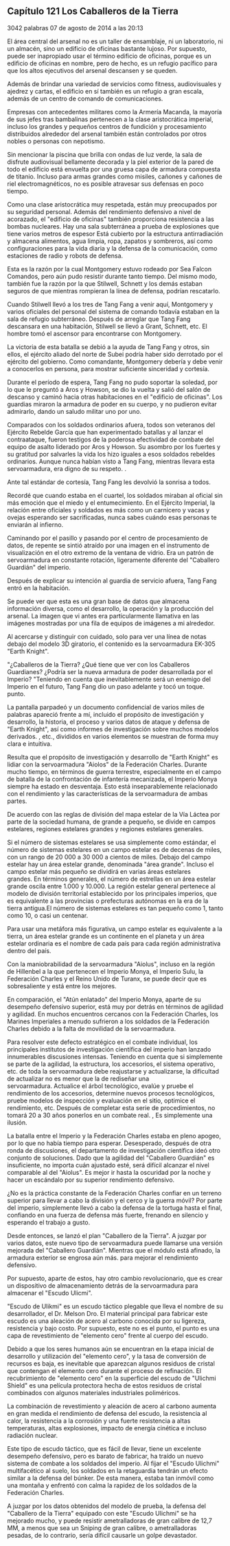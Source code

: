 
## Capítulo 121 Los Caballeros de la Tierra 


3042 palabras
07 de agosto de 2014 a las 20:13


El área central del arsenal no es un taller de ensamblaje, ni un laboratorio, ni un almacén, sino un edificio de oficinas bastante lujoso. Por supuesto, puede ser inapropiado usar el término edificio de oficinas, porque es un edificio de oficinas en nombre, pero de hecho, es un refugio pacífico para que los altos ejecutivos del arsenal descansen y se queden.

Además de brindar una variedad de servicios como fitness, audiovisuales y ajedrez y cartas, el edificio en sí también es un refugio a gran escala, además de un centro de comando de comunicaciones.

Empresas con antecedentes militares como la Armería Macanda, la mayoría de sus jefes tras bambalinas pertenecen a la clase aristocrática imperial, incluso los grandes y pequeños centros de fundición y procesamiento distribuidos alrededor del arsenal también están controlados por otros nobles o personas con nepotismo.

Sin mencionar la piscina que brilla con ondas de luz verde, la sala de disfrute audiovisual bellamente decorada y la piel exterior de la pared de todo el edificio está envuelta por una gruesa capa de armadura compuesta de titanio. Incluso para armas grandes como misiles, cañones y cañones de riel electromagnéticos, no es posible atravesar sus defensas en poco tiempo.

Como una clase aristocrática muy respetada, están muy preocupados por su seguridad personal. Además del rendimiento defensivo a nivel de acorazado, el "edificio de oficinas" también proporciona resistencia a las bombas nucleares. Hay una sala subterránea a prueba de explosiones que tiene varios metros de espesor Está cubierto por la estructura antirradiación y almacena alimentos, agua limpia, ropa, zapatos y sombreros, así como configuraciones para la vida diaria y la defensa de la comunicación, como estaciones de radio y robots de defensa.

Esta es la razón por la cual Montgomery estuvo rodeado por Sea Falcon Comandos, pero aún pudo resistir durante tanto tiempo. Del mismo modo, también fue la razón por la que Stilwell, Schnett y los demás estaban seguros de que mientras rompieran la línea de defensa, podrían rescatarlo.

Cuando Stilwell llevó a los tres de Tang Fang a venir aquí, Montgomery y varios oficiales del personal del sistema de comando todavía estaban en la sala de refugio subterráneo. Después de arreglar que Tang Fang descansara en una habitación, Stilwell se llevó a Grant, Schnett, etc. El hombre tomó el ascensor para encontrarse con Montgomery.

La victoria de esta batalla se debió a la ayuda de Tang Fang y otros, sin ellos, el ejército aliado del norte de Subei podría haber sido derrotado por el ejército del gobierno. Como comandante, Montgomery debería y debe venir a conocerlos en persona, para mostrar suficiente sinceridad y cortesía.

Durante el período de espera, Tang Fang no pudo soportar la soledad, por lo que le preguntó a Aros y Howson, se dio la vuelta y salió del salón de descanso y caminó hacia otras habitaciones en el "edificio de oficinas". Los guardias miraron la armadura de poder en su cuerpo, y no pudieron evitar admirarlo, dando un saludo militar uno por uno.

Comparados con los soldados ordinarios afuera, todos son veteranos del Ejército Rebelde García que han experimentado batallas y al lanzar el contraataque, fueron testigos de la poderosa efectividad de combate del equipo de asalto liderado por Aros y Howson. Su asombro por los fuertes y su gratitud por salvarles la vida los hizo iguales a esos soldados rebeldes ordinarios. Aunque nunca habían visto a Tang Fang, mientras llevara esta servoarmadura, era digno de su respeto. .

Ante tal estándar de cortesía, Tang Fang les devolvió la sonrisa a todos.

Recordé que cuando estaba en el cuartel, los soldados miraban al oficial sin más emoción que el miedo y el entumecimiento. En el Ejército Imperial, la relación entre oficiales y soldados es más como un carnicero y vacas y ovejas esperando ser sacrificadas, nunca sabes cuándo esas personas te enviarán al infierno.

Caminando por el pasillo y pasando por el centro de procesamiento de datos, de repente se sintió atraído por una imagen en el instrumento de visualización en el otro extremo de la ventana de vidrio. Era un patrón de servoarmadura en constante rotación, ligeramente diferente del "Caballero Guardián" del imperio.

Después de explicar su intención al guardia de servicio afuera, Tang Fang entró en la habitación.

Se puede ver que esta es una gran base de datos que almacena información diversa, como el desarrollo, la operación y la producción del arsenal. La imagen que vi antes era particularmente llamativa en las imágenes mostradas por una fila de equipos de imágenes a mi alrededor.

Al acercarse y distinguir con cuidado, solo para ver una línea de notas debajo del modelo 3D giratorio, el contenido es la servoarmadura EK-305 "Earth Knight".

"¿Caballeros de la Tierra? ¿Qué tiene que ver con los Caballeros Guardianes? ¿Podría ser la nueva armadura de poder desarrollada por el Imperio? "Teniendo en cuenta que inevitablemente será un enemigo del Imperio en el futuro, Tang Fang dio un paso adelante y tocó un toque. punto.

La pantalla parpadeó y un documento confidencial de varios miles de palabras apareció frente a mí, incluido el propósito de investigación y desarrollo, la historia, el proceso y varios datos de ataque y defensa de "Earth Knight", así como informes de investigación sobre muchos modelos derivados. , etc., divididos en varios elementos se muestran de forma muy clara e intuitiva.

Resulta que el propósito de investigación y desarrollo de "Earth Knight" es lidiar con la servoarmadura "Aiolos" de la Federación Charles. Durante mucho tiempo, en términos de guerra terrestre, especialmente en el campo de batalla de la confrontación de infantería mecanizada, el Imperio Monya siempre ha estado en desventaja. Esto está inseparablemente relacionado con el rendimiento y las características de la servoarmadura de ambas partes.

De acuerdo con las reglas de división del mapa estelar de la Vía Láctea por parte de la sociedad humana, de grande a pequeño, se divide en campos estelares, regiones estelares grandes y regiones estelares generales.

Si el número de sistemas estelares se usa simplemente como estándar, el número de sistemas estelares en un campo estelar es de decenas de miles, con un rango de 20 000 a 30 000 a cientos de miles. Debajo del campo estelar hay un área estelar grande, denominada "área grande". Incluso el campo estelar más pequeño se dividirá en varias áreas estelares grandes. En términos generales, el número de estrellas en un área estelar grande oscila entre 1.000 y 10.000. La región estelar general pertenece al modelo de división territorial establecido por los principales imperios, que es equivalente a las provincias o prefecturas autónomas en la era de la tierra antigua.El número de sistemas estelares es tan pequeño como 1, tanto como 10, o casi un centenar.

Para usar una metáfora más figurativa, un campo estelar es equivalente a la tierra, un área estelar grande es un continente en el planeta y un área estelar ordinaria es el nombre de cada país para cada región administrativa dentro del país.

Con la maniobrabilidad de la servoarmadura "Aiolus", incluso en la región de Hillenbel a la que pertenecen el Imperio Monya, el Imperio Sulu, la Federación Charles y el Reino Unido de Turanx, se puede decir que es sobresaliente y está entre los mejores.

En comparación, el "Atún enlatado" del Imperio Monya, aparte de su desempeño defensivo superior, está muy por detrás en términos de agilidad y agilidad. En muchos encuentros cercanos con la Federación Charles, los Marines Imperiales a menudo sufrieron a los soldados de la Federación Charles debido a la falta de movilidad de la servoarmadura.

Para resolver este defecto estratégico en el combate individual, los principales institutos de investigación científica del imperio han lanzado innumerables discusiones intensas. Teniendo en cuenta que si simplemente se parte de la agilidad, la estructura, los accesorios, el sistema operativo, etc. de toda la servoarmadura debe reajustarse y actualizarse, la dificultad de actualizar no es menor que la de rediseñar una servoarmadura. Actualice el árbol tecnológico, evalúe y pruebe el rendimiento de los accesorios, determine nuevos procesos tecnológicos, pruebe modelos de inspección y evaluación en el sitio, optimice el rendimiento, etc. Después de completar esta serie de procedimientos, no tomará 20 a 30 años ponerlos en un combate real. , Es simplemente una ilusión.

La batalla entre el Imperio y la Federación Charles estaba en pleno apogeo, por lo que no había tiempo para esperar. Desesperado, después de otra ronda de discusiones, el departamento de investigación científica ideó otro conjunto de soluciones. Dado que la agilidad del "Caballero Guardián" es insuficiente, no importa cuán ajustado esté, será difícil alcanzar el nivel comparable al del "Aiolus". Es mejor ir hasta la oscuridad por la noche y hacer un escándalo por su superior rendimiento defensivo.

¿No es la práctica constante de la Federación Charles confiar en un terreno superior para llevar a cabo la división y el cerco y la guerra móvil? Por parte del imperio, simplemente llevó a cabo la defensa de la tortuga hasta el final, confiando en una fuerza de defensa más fuerte, frenando en silencio y esperando el trabajo a gusto.

Desde entonces, se lanzó el plan "Caballero de la Tierra". A juzgar por varios datos, este nuevo tipo de servoarmadura puede llamarse una versión mejorada del "Caballero Guardián". Mientras que el módulo está afinado, la armadura exterior se engrosa aún más. para mejorar el rendimiento defensivo.

Por supuesto, aparte de estos, hay otro cambio revolucionario, que es crear un dispositivo de almacenamiento detrás de la servoarmadura para almacenar el "Escudo Ulicmi".

"Escudo de Ulikmi" es un escudo táctico plegable que lleva el nombre de su desarrollador, el Dr. Melson Dro. El material principal para fabricar este escudo es una aleación de acero al carbono conocida por su ligereza, resistencia y bajo costo. Por supuesto, este no es el punto, el punto es una capa de revestimiento de "elemento cero" frente al cuerpo del escudo.

Debido a que los seres humanos aún se encuentran en la etapa inicial de desarrollo y utilización del "elemento cero", y la tasa de conversión de recursos es baja, es inevitable que aparezcan algunos residuos de cristal que contengan el elemento cero durante el proceso de refinación. El recubrimiento de "elemento cero" en la superficie del escudo de "Ulichmi Shield" es una película protectora hecha de estos residuos de cristal combinados con algunos materiales industriales poliméricos.

La combinación de revestimiento y aleación de acero al carbono aumenta en gran medida el rendimiento de defensa del escudo, la resistencia al calor, la resistencia a la corrosión y una fuerte resistencia a altas temperaturas, altas explosiones, impacto de energía cinética e incluso radiación nuclear.

Este tipo de escudo táctico, que es fácil de llevar, tiene un excelente desempeño defensivo, pero es barato de fabricar, ha traído un nuevo sistema de combate a los soldados del imperio. Al fijar el "Escudo Ulichmi" multifacético al suelo, los soldados en la retaguardia tendrán un efecto similar a la defensa del búnker. De esta manera, estaba tan inmóvil como una montaña y enfrentó con calma la rapidez de los soldados de la Federación Charles.

A juzgar por los datos obtenidos del modelo de prueba, la defensa del "Caballero de la Tierra" equipado con este "Escudo Ulichmi" se ha mejorado mucho, y puede resistir ametralladoras de gran calibre de 12,7 MM, a menos que sea un Sniping de gran calibre, o ametralladoras pesadas, de lo contrario, sería difícil causarle un golpe devastador.
